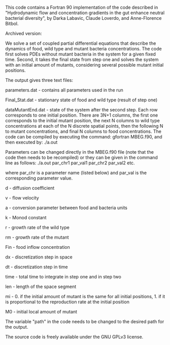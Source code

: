 This code contains a Fortran 90 implementation of the code described in "Hydrodynamic flow and concentration gradients in the gut enhance neutral bacterial diversity", by Darka Labavic, Claude Loverdo, and Anne-Florence Bitbol.

Archived version:

We solve a set of coupled partial differential equations that describe the dynamics of food, wild type and mutant bacteria concentrations. The code first solves PDEs without mutant bacteria in the system for a given fixed time. Second, it takes the final state from step one and solves the system with an initial amount of mutants, considering several possible mutant initial positions.

The output gives three text files:

parameters.dat - contains all parameters used in the run

Final_Stat.dat - stationary state of food and wild type (result of step one) 

dataMutantEnd.dat - state of the system after the second step. Each row corresponds to one initial position. There are 3N+1 columns, the first one corresponds to the initial mutant position, the next N columns to wild type concentrations at each of the N discrete spatial points, then the following N to mutant concentrations, and final N columns to food concentrations.
The code can be compiled by executing the command: gfortran MBEG.f90, and then executed by: ./a.out

Parameters can be changed directly in the MBEG.f90 file (note that the code then needs to be recompiled) or they can be given in the command line as follows: ./a.out  par_chr1 par_val1 par_chr2 par_val2 etc. 

where par_chr is a parameter name (listed below) and par_val is the corresponding parameter value.

d - diffusion coefficient

v - flow velocity

a - conversion parameter between food and bacteria units

k - Monod constant

r - growth rate of the wild type

rm - growth rate of the mutant 

Fin - food inflow concentration

dx - discretization step in space

dt - discretization step in time

time - total time to integrate in step one and in step two

len - length of the space segment

mi - 0. if the initial amount of mutant is the same for all initial positions, 1. if it is proportional to the reproduction rate at the initial position

M0 - initial local amount of mutant

The variable "path" in the code needs to be changed to the desired path for the output.

The source code is freely available under the GNU GPLv3 license.

